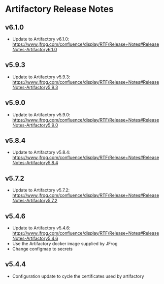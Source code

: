 # Artifactory Release Notes

## v6.1.0
- Update to Artifactory v6.1.0: https://www.jfrog.com/confluence/display/RTF/Release+Notes#ReleaseNotes-Artifactory6.1.0

## v5.9.3
- Update to Artifactory v5.9.3: https://www.jfrog.com/confluence/display/RTF/Release+Notes#ReleaseNotes-Artifactory5.9.3

## v5.9.0
- Update to Artifactory v5.9.0: https://www.jfrog.com/confluence/display/RTF/Release+Notes#ReleaseNotes-Artifactory5.9.0

## v5.8.4
- Update to Artifactory v5.8.4: https://www.jfrog.com/confluence/display/RTF/Release+Notes#ReleaseNotes-Artifactory5.8.4

## v5.7.2
- Update to Artifactory v5.7.2: https://www.jfrog.com/confluence/display/RTF/Release+Notes#ReleaseNotes-Artifactory5.7.2

## v5.4.6
- Update to Artifactory v5.4.6: https://www.jfrog.com/confluence/display/RTF/Release+Notes#ReleaseNotes-Artifactory5.4.6
- Use the Artifactory docker image supplied by JFrog
- Change configmap to secrets

## v5.4.4
- Configuration update to cycle the certificates used by artifactory
